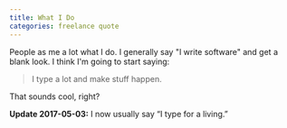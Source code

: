 ```yaml
---
title: What I Do
categories: freelance quote
---
```


People as me a lot what I do. I generally say "I write software" and get a blank look. I think I'm going to start saying:

> I type a lot and make stuff happen.

That sounds cool, right?

**Update 2017-05-03:** I now usually say “I type for a living.”
